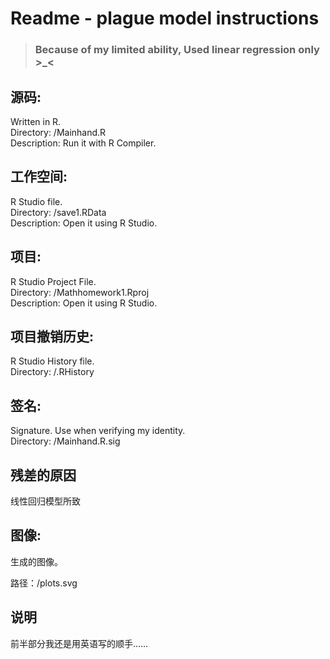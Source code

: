 # Readme - plague model instructions

> ### Because of my limited ability, Used linear regression only  >_<

## 源码:

Written in R.  
Directory: /Mainhand.R  
Description: Run it with R Compiler.  

## 工作空间:

R Studio file.  
Directory: /save1.RData  
Description: Open it using R Studio.

## 项目:

R Studio Project File.  
Directory:  /Mathhomework1.Rproj  
Description: Open it using R Studio.

## 项目撤销历史:

R Studio History file.  
Directory: /.RHistory

## 签名:

Signature. Use when verifying my identity.  
Directory: /Mainhand.R.sig



## 残差的原因

线性回归模型所致

## 图像:

生成的图像。

路径：/plots.svg

## 说明

前半部分我还是用英语写的顺手……